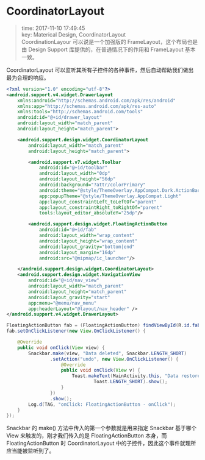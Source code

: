 # CoordinatorLayout
>time: 2017-11-10 17:49:45  
>key: Materical Design, CoordinatorLayout  
>CoordinationLayour 可以说是一个加强版的 FrameLayout，这个布局也是由 Design Support 库提供的，在普通情况下的作用和 FrameLayout 基本一致。

CoordinatorLayout 可以监听其所有子控件的各种事件，然后自动帮助我们做出最为合理的响应。

```xml
<?xml version="1.0" encoding="utf-8"?>
<android.support.v4.widget.DrawerLayout
    xmlns:android="http://schemas.android.com/apk/res/android"
    xmlns:app="http://schemas.android.com/apk/res-auto"
    xmlns:tools="http://schemas.android.com/tools"
    android:id="@+id/drawer_layout"
    android:layout_width="match_parent"
    android:layout_height="match_parent">

    <android.support.design.widget.CoordinatorLayout
        android:layout_width="match_parent"
        android:layout_height="match_parent">

        <android.support.v7.widget.Toolbar
            android:id="@+id/toolbar"
            android:layout_width="0dp"
            android:layout_height="56dp"
            android:background="?attr/colorPrimary"
            android:theme="@style/ThemeOverlay.AppCompat.Dark.ActionBar"
            app:popupTheme="@style/ThemeOverlay.AppCompat.Light"
            app:layout_constraintLeft_toLeftOf="parent"
            app:layout_constraintRight_toRightOf="parent"
            tools:layout_editor_absoluteY="25dp"/>

        <android.support.design.widget.FloatingActionButton
            android:id="@+id/fab"
            android:layout_width="wrap_content"
            android:layout_height="wrap_content"
            android:layout_gravity="bottom|end"
            android:layout_margin="16dp"
            android:src="@mipmap/ic_launcher"/>

    </android.support.design.widget.CoordinatorLayout>
    <android.support.design.widget.NavigationView
        android:id="@+id/nav_view"
        android:layout_width="match_parent"
        android:layout_height="match_parent"
        android:layout_gravity="start"
        app:menu="@menu/nav_menu"
        app:headerLayout="@layout/nav_header" />
</android.support.v4.widget.DrawerLayout>
```

```java
FloatingActionButton fab = (FloatingActionButton) findViewById(R.id.fab);
fab.setOnClickListener(new View.OnClickListener() {

    @Override
    public void onClick(View view) {
        Snackbar.make(view, "Data deleted", Snackbar.LENGTH_SHORT)
                .setAction("undo", new View.OnClickListener() {
                    @Override
                    public void onClick(View v) {
                        Toast.makeText(MainActivity.this, "Data restored",
                                Toast.LENGTH_SHORT).show();
                    }
                })
                .show();
        Log.d(TAG, "onClick: FloatingActionButton - onClick");
    }
});
```

Snackbar 的 make() 方法中传入的第一个参数就是用来指定 Snackbar 基于哪个 View 来触发的，刚才我们传入的是 FloatingActionButton 本身，而 FloatingActionButton 时 CoordinatorLayout 中的子控件，因此这个事件就理所应当能被监听到了。
